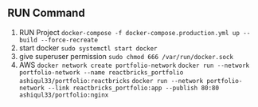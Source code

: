 ## RUN Command

1. RUN Project
   `docker-compose -f docker-compose.production.yml up --build --force-recreate`
2. start docker
   `sudo systemctl start docker`
3. give superuser permission
   `sudo chmod 666 /var/run/docker.sock`
4. AWS
   `docker network create portfolio-network`
   `docker run --network portfolio-network --name reactbricks_portfolio ashiqul33/portfolio:reactbricks`
   `docker run --network portfolio-network --link reactbricks_portfolio:app --publish 80:80 ashiqul33/portfolio:nginx`